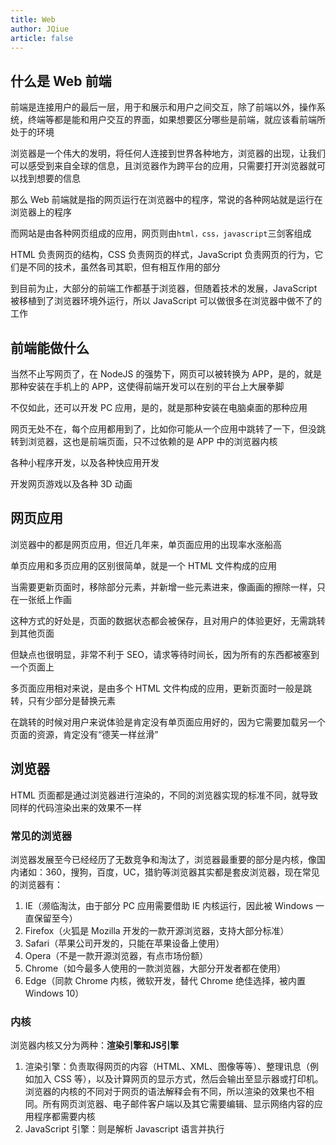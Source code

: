 ```yaml
---
title: Web
author: JQiue
article: false
---
```


## 什么是 Web 前端

前端是连接用户的最后一层，用于和展示和用户之间交互，除了前端以外，操作系统，终端等都是能和用户交互的界面，如果想要区分哪些是前端，就应该看前端所处于的环境

浏览器是一个伟大的发明，将任何人连接到世界各种地方，浏览器的出现，让我们可以感受到来自全球的信息，且浏览器作为跨平台的应用，只需要打开浏览器就可以找到想要的信息

那么 Web 前端就是指的网页运行在浏览器中的程序，常说的各种网站就是运行在浏览器上的程序

而网站是由各种网页组成的应用，网页则由`html，css，javascript`三剑客组成

HTML 负责网页的结构，CSS 负责网页的样式，JavaScript 负责网页的行为，它们是不同的技术，虽然各司其职，但有相互作用的部分

到目前为止，大部分的前端工作都基于浏览器，但随着技术的发展，JavaScript 被移植到了浏览器环境外运行，所以 JavaScript 可以做很多在浏览器中做不了的工作

## 前端能做什么

当然不止写网页了，在 NodeJS 的强势下，网页可以被转换为 APP，是的，就是那种安装在手机上的 APP，这使得前端开发可以在别的平台上大展拳脚

不仅如此，还可以开发 PC 应用，是的，就是那种安装在电脑桌面的那种应用

网页无处不在，每个应用都用到了，比如你可能从一个应用中跳转了一下，但没跳转到浏览器，这也是前端页面，只不过依赖的是 APP 中的浏览器内核

各种小程序开发，以及各种快应用开发

开发网页游戏以及各种 3D 动画

## 网页应用

浏览器中的都是网页应用，但近几年来，单页面应用的出现率水涨船高

单页应用和多页应用的区别很简单，就是一个 HTML 文件构成的应用

当需要更新页面时，移除部分元素，并新增一些元素进来，像画画的擦除一样，只在一张纸上作画

这种方式的好处是，页面的数据状态都会被保存，且对用户的体验更好，无需跳转到其他页面

但缺点也很明显，非常不利于 SEO，请求等待时间长，因为所有的东西都被塞到一个页面上

多页面应用相对来说，是由多个 HTML 文件构成的应用，更新页面时一般是跳转，只有少部分是替换元素

在跳转的时候对用户来说体验是肯定没有单页面应用好的，因为它需要加载另一个页面的资源，肯定没有“德芙一样丝滑”

## 浏览器

HTML 页面都是通过浏览器进行渲染的，不同的浏览器实现的标准不同，就导致同样的代码渲染出来的效果不一样

### 常见的浏览器

浏览器发展至今已经经历了无数竞争和淘汰了，浏览器最重要的部分是内核，像国内诸如：360，搜狗，百度，UC，猎豹等浏览器其实都是套皮浏览器，现在常见的浏览器有：

1. IE（濒临淘汰，由于部分 PC 应用需要借助 IE 内核运行，因此被 Windows 一直保留至今）
2. Firefox（火狐是 Mozilla 开发的一款开源浏览器，支持大部分标准）
3. Safari（苹果公司开发的，只能在苹果设备上使用）
4. Opera（不是一款开源浏览器，有点市场份额）
5. Chrome（如今最多人使用的一款浏览器，大部分开发者都在使用）
6. Edge（同款 Chrome 内核，微软开发，替代 Chrome 绝佳选择，被内置 Windows 10）

### 内核

浏览器内核又分为两种：**渲染引擎和JS引擎**

1. 渲染引擎：负责取得网页的内容（HTML、XML、图像等等）、整理讯息（例如加入 CSS 等），以及计算网页的显示方式，然后会输出至显示器或打印机。浏览器的内核的不同对于网页的语法解释会有不同，所以渲染的效果也不相同。所有网页浏览器、电子邮件客户端以及其它需要编辑、显示网络内容的应用程序都需要内核
2. JavaScript 引擎：则是解析 Javascript 语言并执行
